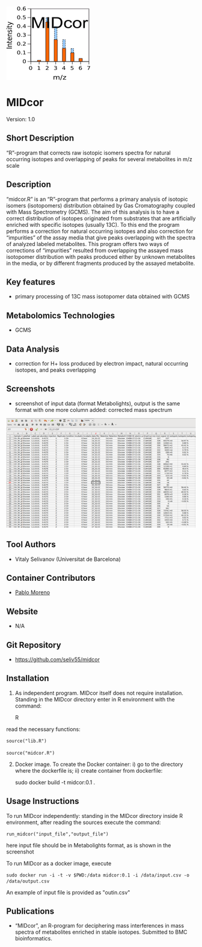 ![Logo](text4217.png)

# MIDcor
Version: 1.0
## Short Description

“R”-program that corrects raw isotopic isomers spectra for natural occurring isotopes and overlapping of peaks for several metabolites in m/z scale

## Description

“midcor.R” is an “R”-program that performs a primary analysis of isotopic isomers (isotopomers) distribution obtained by Gas Cromatography coupled with Mass Spectrometry (GCMS). The aim of this analysis is to have a correct distribution of isotopes originated from substrates that are artificially enriched with specific isotopes (usually 13C). To this end the program performs a correction for natural occurring isotopes and also correction for “impurities” of the assay media that give peaks overlapping with the spectra of analyzed labeled metabolites. This program offers two ways of corrections of “impurities” resulted from overlapping the assayed mass isotopomer distribution with peaks produced either by unknown metabolites in the media, or by different fragments produced by the assayed metabolite. 

## Key features

- primary processing of 13C mass isotopomer data obtained with GCMS

## Metabolomics Technologies

- GCMS

## Data Analysis

- correction for H+ loss produced by electron impact, natural occurring isotopes, and peaks overlapping

## Screenshots

- screenshot of input data (format Metabolights), output is the same format with one more column added: corrected mass spectrum

![screenshot](Screenshot.png)

## Tool Authors

- Vitaly Selivanov (Universitat de Barcelona)

## Container Contributors

- [Pablo Moreno](EBI)

## Website

- N/A

## Git Repository

- https://github.com/seliv55/midcor

## Installation

1) As independent program. MIDcor itself does not require installation. Standing in the MIDcor directory enter in R environment with the command:
  
    R
  
read the necessary functions:
  
    source("lib.R")

    source("midcor.R")

2) Docker image. To create the Docker container: i) go to the directory where the dockerfile is;
 ii) create container from dockerfile:
              
    sudo docker build -t midcor:0.1 .


## Usage Instructions

To run MIDcor independently: standing in the MIDcor directory inside R environment, after reading the sources execute the command:

    run_midcor("input_file","output_file")
 
here input file should be in Metabolights format, as is shown in the screenshot
 
To run MIDcor as a docker image, execute
 
    sudo docker run -i -t -v $PWD:/data midcor:0.1 -i /data/input.csv -o /data/output.csv

An example of input file is provided as "outin.csv"

## Publications
- “MIDcor”, an R-program for deciphering mass interferences in mass spectra of metabolites enriched in stable isotopes. Submitted to BMC bioinformatics.

